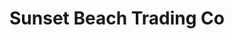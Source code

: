 ---
title: "Sunset Beach Trading Co"
url: /sunset-beach/sunset-beach-trading-co/
shop: Kramladen
---
